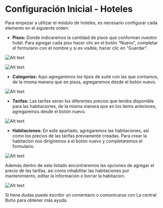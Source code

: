 # Configuración Inicial - Hoteles

Para empezar a utilizar el módulo de hoteles, es necesario configurar cada elemento en el siguiente orden:

* **Pisos:** Donde indicaremos la cantidad de pisos que conforman nuestro hotel. Para agregar cada piso hacer clic en el botón “Nuevo”, completar el formulario con el nombre y si es visible, hacer clic en “Guardar”.

![Alt text](img/Hoteles-2.jpg)

![Alt text](img/Hoteles-1.jpg)

* **Categorías:** Aqui agregaremos los tipos de suite con las que contamos, de la misma manera que en pisos, agregaremos desde el botón nuevo.

![Alt text](img/Hoteles_3.png)

* **Tarifas:** Las tarifas seran los diferentes precios que tendra disponible para las habitaciones, de la misma manera que en los items anteriores, agregaremos desde el botón nuevo.

![Alt text](img/Hoteles_4.png)

* **Habitaciones:** En este apartado, agregaremos las habitaciones, asi como los precios de las tarifas previamente creadas. Para crear la habitacion nos dirigiremos a el botón nuevo y completaremos el formulario.

![Alt text](img/Hoteles_5.png)

Además dentro de este listado encontraremos las opciones de agregar el precio de las tarifas, asi como inhabilitar las habitaciones por mantenimiento, editar la informacion o borrar la habitacion.

![Alt text](img/Hoteles_6.png)

Si tiene dudas puede escribir un comentario o comunicarse con La central Buho para obtener más ayuda.
